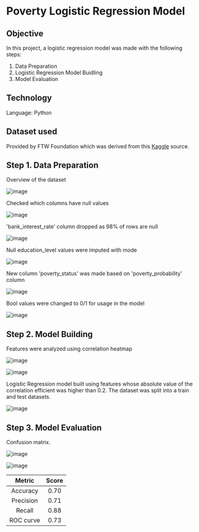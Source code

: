 # Poverty Logistic Regression Model
## Objective
In this project, a logistic regression model was made with the following steps:
1. Data Preparation
2. Logistic Regression Model Buidling
3. Model Evaluation

## Technology
Language: Python

## Dataset used
Provided by FTW Foundation which was derived from this [Kaggle](https://www.kaggle.com/code/johnnyyiu/poverty-prediction-from-visualization-to-stacking) source. 

## Step 1. Data Preparation

Overview of the dataset

![image](https://github.com/ysasamson/PovertyPredictorModel/assets/145044637/136ddb6a-5ef4-4c92-991e-458e191bdedc)

Checked which columns have null values

![image](https://github.com/ysasamson/PovertyPredictorModel/assets/145044637/563f9909-c550-4ca3-a558-f19cea69f327)

'bank_interest_rate' column dropped as 98% of rows are null

![image](https://github.com/ysasamson/PovertyPredictorModel/assets/145044637/4effaf49-2d66-4875-b4ea-45468dc9fc21)

Null education_level values were imputed with mode

![image](https://github.com/ysasamson/PovertyPredictorModel/assets/145044637/6005f281-b5fa-4975-8ed7-2ab3e5bc04cf)

New column 'poverty_status' was made based on 'poverty_probability' column

![image](https://github.com/ysasamson/PovertyPredictorModel/assets/145044637/accc7d84-8f7a-4e71-b7a0-3d5185603106)

Bool values were changed to 0/1 for usage in the model

![image](https://github.com/ysasamson/PovertyPredictorModel/assets/145044637/e7bb2b6d-ad00-4a98-a259-8a831a875e7d)


## Step 2. Model Building

Features were analyzed using correlation heatmap

![image](https://github.com/ysasamson/PovertyPredictorModel/assets/145044637/5b89d3de-5ea6-4087-be11-a3adc6a90e64)

![image](https://github.com/ysasamson/PovertyPredictorModel/assets/145044637/aea0a36e-26cb-4935-bbca-321eb31573d2)

Logistic Regression model built using features whose absolute value of the correlation efficient was higher than 0.2. The dataset was split into a train and test datasets.

![image](https://github.com/ysasamson/PovertyPredictorModel/assets/145044637/58fc70ee-60ed-490d-a216-d1a7bc8e963c)


## Step 3. Model Evaluation

Confusion matrix.

![image](https://github.com/ysasamson/PovertyPredictorModel/assets/145044637/08badcad-645c-4bf1-8d93-814471d3301a)

![image](https://github.com/ysasamson/PovertyPredictorModel/assets/145044637/872505bd-d919-4fdc-906e-e449f01a8910)

| Metric        | Score           |
| :-----------: |:-------------:|
| Accuracy      | 0.70 |
| Precision     | 0.71      | 
| Recall        | 0.88      |
| ROC curve        | 0.73      |
